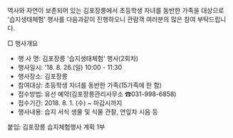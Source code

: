 역사와 자연이 보존되어 있는 김포장릉에서 초등학생 자녀를 동반한 가족을 대상으로 '습지생태체험' 행사를 다음과같이 진행하오니 관람객 여러분의 많은 참여 부탁드립니다.

□ 행사개요
- 행 사 명: 김포장릉 '습지생태체험' 행사(2회차)
- 행사일시: '18. 8. 26.(일) 10:00 - 11:30
- 행사장소: 김포장릉
- 참여대상: 초등학생 자녀를 동반한 가족(15가족에 한 함)
- 접수방법: 유선 예약(김포장릉관리사무소 ☎031-998-6858)
- 접수기간: 2018. 8. 1. (수) ~ 마감시까지
- 행사내용: 습지 서식 생물 및 식물 관찰, 연잎차 시음 등

붙임: 김포장릉 습지체험행사 계획 1부